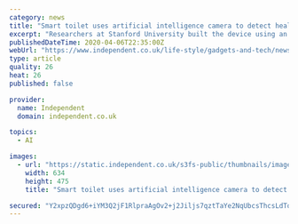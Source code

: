 ```yaml
---
category: news
title: "Smart toilet uses artificial intelligence camera to detect health conditions and ‘anal print’"
excerpt: "Researchers at Stanford University built the device using an upward-facing camera, test strips and artificial intelligence to analyse faeces and urine as they pass through. The disease-detecting technology could negate traditional stool tests and prove particularly useful for people who are genetically predisposed to certain conditions."
publishedDateTime: 2020-04-06T22:35:00Z
webUrl: "https://www.independent.co.uk/life-style/gadgets-and-tech/news/smart-toilet-camera-artificial-intelligence-cancer-disease-ai-anal-print-health-a9450901.html"
type: article
quality: 26
heat: 26
published: false

provider:
  name: Independent
  domain: independent.co.uk

topics:
  - AI

images:
  - url: "https://static.independent.co.uk/s3fs-public/thumbnails/image/2020/04/06/18/smart-toilet-ai-camera-health.jpg"
    width: 634
    height: 475
    title: "Smart toilet uses artificial intelligence camera to detect health conditions and ‘anal print’"

secured: "Y2xpzQDgd6+iYM3Q2jF1RlpraAgOv2+j2Jiljs7qztTaYe2NqUbcsThcsLdToZtcLjkc5mp8K+zjoKE2D0GqSZZ3qS8FvhpXLkzl5pvfHFUrWAlAM7RFYe1CXYp1nxzN5ot1RRl4wBYjEyettbIDTNTcSWEwF2MXjN/i2lfnazdgcVTHRR5X5vtOBnGf36TmAtX9/XL9XHyQCfQ6WIh+5sXuEc0m0oo8f3uY/faTz9AN0E1LtWC5Z+bMqGtQAkBAAJML39rfWAWd0DdA4CEzuXxYZhd/KcJ2RpmJatENMni90R7/dxXjdjpTjbsRDyU1;4aGUulodw3jaIbaS7A+xbg=="
---
```


